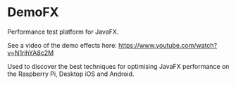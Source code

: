 # DemoFX
Performance test platform for JavaFX.

See a video of the demo effects here: https://www.youtube.com/watch?v=N1rihYA8c2M

Used to discover the best techniques for optimising JavaFX performance on the Raspberry Pi, Desktop iOS and Android.

